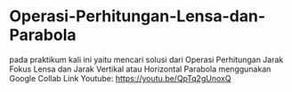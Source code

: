 # Operasi-Perhitungan-Lensa-dan-Parabola
pada praktikum kali ini yaitu mencari solusi dari Operasi Perhitungan Jarak Fokus Lensa dan Jarak Vertikal atau Horizontal Parabola menggunakan Google Collab
Link Youtube:  https://youtu.be/QpTq2gUnoxQ
